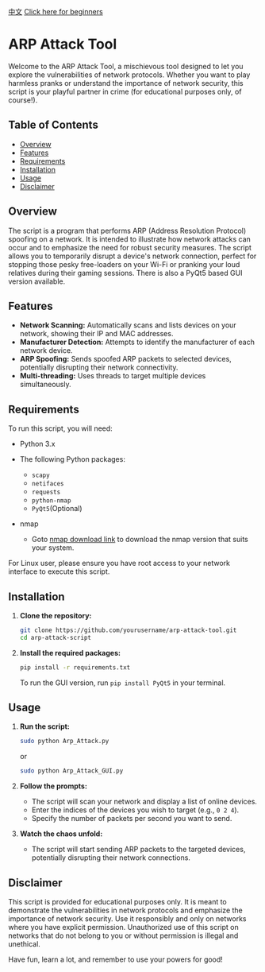 [中文](README.zh.md)
[Click here for beginners](docs/README_GUI.en.md)

# ARP Attack Tool

Welcome to the ARP Attack Tool, a mischievous tool designed to let you explore the vulnerabilities of network protocols. Whether you want to play harmless pranks or understand the importance of network security, this script is your playful partner in crime (for educational purposes only, of course!).

## Table of Contents

- [Overview](#overview)
- [Features](#features)
- [Requirements](#requirements)
- [Installation](#installation)
- [Usage](#usage)
- [Disclaimer](#disclaimer)

## Overview

The script is a program that performs ARP (Address Resolution Protocol) spoofing on a network. It is intended to illustrate how network attacks can occur and to emphasize the need for robust security measures. The script allows you to temporarily disrupt a device's network connection, perfect for stopping those pesky free-loaders on your Wi-Fi or pranking your loud relatives during their gaming sessions.
There is also a PyQt5 based GUI version available.

## Features

- **Network Scanning:** Automatically scans and lists devices on your network, showing their IP and MAC addresses.
- **Manufacturer Detection:** Attempts to identify the manufacturer of each network device.
- **ARP Spoofing:** Sends spoofed ARP packets to selected devices, potentially disrupting their network connectivity.
- **Multi-threading:** Uses threads to target multiple devices simultaneously.

## Requirements

To run this script, you will need:

- Python 3.x
- The following Python packages:
  - `scapy`
  - `netifaces`
  - `requests`
  - `python-nmap`
  - `PyQt5`(Optional)

- nmap
  - Goto [nmap download link](https://nmap.org/download.html) to download the nmap version that suits your system.

For Linux user, please ensure you have root access to your network interface to execute this script.

## Installation

1. **Clone the repository:**
   ```bash
   git clone https://github.com/yourusername/arp-attack-tool.git
   cd arp-attack-script
   ```

2. **Install the required packages:**
   ```bash
   pip install -r requirements.txt
   ```
   To run the GUI version, run `pip install PyQt5` in your terminal.

## Usage

1. **Run the script:**
   ```bash
   sudo python Arp_Attack.py
   ```
   or
   ```bash
   sudo python Arp_Attack_GUI.py
   ```

3. **Follow the prompts:**
   - The script will scan your network and display a list of online devices.
   - Enter the indices of the devices you wish to target (e.g., `0 2 4`).
   - Specify the number of packets per second you want to send.

4. **Watch the chaos unfold:**
   - The script will start sending ARP packets to the targeted devices, potentially disrupting their network connections.

## Disclaimer

This script is provided for educational purposes only. It is meant to demonstrate the vulnerabilities in network protocols and emphasize the importance of network security. Use it responsibly and only on networks where you have explicit permission. Unauthorized use of this script on networks that do not belong to you or without permission is illegal and unethical.

Have fun, learn a lot, and remember to use your powers for good!
